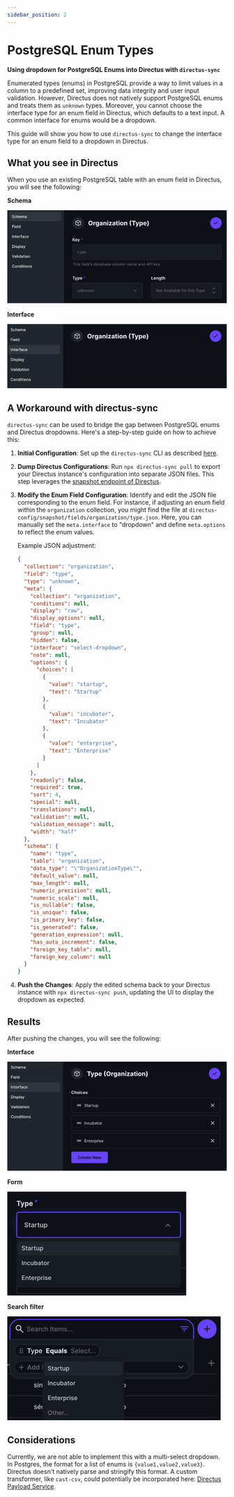 ```yaml
---
sidebar_position: 2
---
```


# PostgreSQL Enum Types

__Using dropdown for PostgreSQL Enums into Directus with `directus-sync`__

Enumerated types (enums) in PostgreSQL provide a way to limit values in a column to a predefined set, improving data
integrity and user input validation. However, Directus does not natively support PostgreSQL enums and treats them as
`unknown` types. Moreover, you cannot choose the interface type for an enum field in Directus, which defaults to a
text input. A common interface for enums would be a dropdown.

This guide will show you how to use `directus-sync` to change the interface type for an enum field to a dropdown in
Directus.

## What you see in Directus

When you use an existing PostgreSQL table with an enum field in Directus, you will see the following:

**Schema**

![Unkown type](postgresql-enum/schema.png)

**Interface**

![Void interface](postgresql-enum/interface.png)

## A Workaround with directus-sync

`directus-sync` can be used to bridge the gap between PostgreSQL enums and Directus dropdowns.
Here's a step-by-step guide on how to achieve this:

1. **Initial Configuration**: Set up the `directus-sync` CLI as
   described [here](https://github.com/tractr/directus-sync).
2. **Dump Directus Configurations**: Run `npx directus-sync pull` to export your Directus instance's configuration
   into separate JSON files. This step leverages
   the [snapshot endpoint of Directus](https://docs.directus.io/reference/system/schema.html#retrieve-schema-snapshot).
3. **Modify the Enum Field Configuration**: Identify and edit the JSON file corresponding to the enum field. For
   instance, if adjusting an enum field within the `organization` collection, you might find the file
   at `directus-config/snapshot/fields/organization/type.json`. Here, you can manually set the `meta.interface` to
   "dropdown" and define `meta.options` to reflect the enum values.

   Example JSON adjustment:

   ```json
   {
     "collection": "organization",
     "field": "type",
     "type": "unknown",
     "meta": {
       "collection": "organization",
       "conditions": null,
       "display": "raw",
       "display_options": null,
       "field": "type",
       "group": null,
       "hidden": false,
       "interface": "select-dropdown",
       "note": null,
       "options": {
         "choices": [
           {
             "value": "startup",
             "text": "Startup"
           },
           {
             "value": "incubator",
             "text": "Incubator"
           },
           {
             "value": "enterprise",
             "text": "Enterprise"
           }
         ]
       },
       "readonly": false,
       "required": true,
       "sort": 4,
       "special": null,
       "translations": null,
       "validation": null,
       "validation_message": null,
       "width": "half"
     },
     "schema": {
       "name": "type",
       "table": "organization",
       "data_type": "\"OrganizationType\"",
       "default_value": null,
       "max_length": null,
       "numeric_precision": null,
       "numeric_scale": null,
       "is_nullable": false,
       "is_unique": false,
       "is_primary_key": false,
       "is_generated": false,
       "generation_expression": null,
       "has_auto_increment": false,
       "foreign_key_table": null,
       "foreign_key_column": null
     }
   }
   ```
4. **Push the Changes**: Apply the edited schema back to your Directus instance with `npx directus-sync push`, updating
   the UI to display the dropdown as expected.

## Results

After pushing the changes, you will see the following:

**Interface**

![Filled interface](postgresql-enum/filled-interface.png)

**Form**

![dropdown](postgresql-enum/dropdown.png)

**Search filter**

![search-filter-dropdown](postgresql-enum/search-filter-dropdown.png)

## Considerations

Currently, we are not able to implement this with a multi-select dropdown. In Postgres, the format for a list of
enums is `{value1,value2,value3}`. Directus doesn't natively parse and stringify this format. A custom transformer,
like `cast-csv`, could potentially be incorporated
here: [Directus Payload Service](https://github.com/directus/directus/blob/main/api/src/services/payload.ts#L130-L145).
